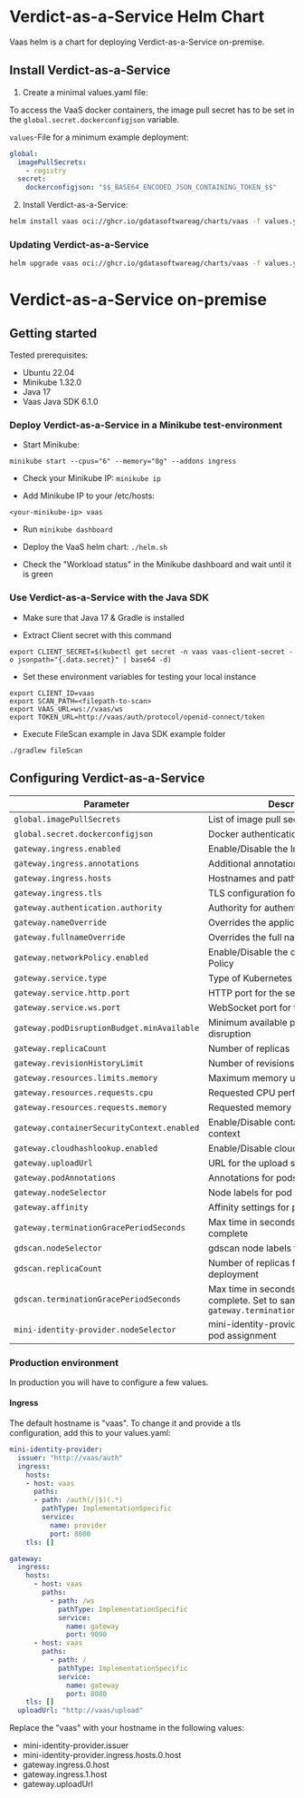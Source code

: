 # Verdict-as-a-Service Helm Chart

Vaas helm is a chart for deploying Verdict-as-a-Service on-premise.

## Install Verdict-as-a-Service

1. Create a minimal values.yaml file:

To access the VaaS docker containers, the image pull secret has to be set in the `global.secret.dockerconfigjson` variable.

`values`-File for a minimum example deployment:

```yaml
global:
  imagePullSecrets:
    - registry
  secret:
    dockerconfigjson: "$$_BASE64_ENCODED_JSON_CONTAINING_TOKEN_$$"
```

2. Install Verdict-as-a-Service:

```bash
helm install vaas oci://ghcr.io/gdatasoftwareag/charts/vaas -f values.yaml -n vaas --create-namespace
```

### Updating Verdict-as-a-Service

```bash
helm upgrade vaas oci://ghcr.io/gdatasoftwareag/charts/vaas -f values.yaml -n vaas
```

# Verdict-as-a-Service on-premise

## Getting started

Tested prerequisites:

* Ubuntu 22.04
* Minikube 1.32.0
* Java 17
* Vaas Java SDK 6.1.0

### Deploy Verdict-as-a-Service in a Minikube test-environment

* Start Minikube:

```
minikube start --cpus="6" --memory="8g" --addons ingress
```

* Check your Minikube IP: ```minikube ip```

* Add Minikube IP to your /etc/hosts:

```
<your-minikube-ip> vaas
```

* Run ```minikube dashboard```

*  Deploy the VaaS helm chart: ```./helm.sh```

* Check the "Workload status" in the Minikube dashboard and wait until it is green

### Use Verdict-as-a-Service with the Java SDK

* Make sure that Java 17 & Gradle is installed

* Extract Client secret with this command

```
export CLIENT_SECRET=$(kubectl get secret -n vaas vaas-client-secret -o jsonpath="{.data.secret}" | base64 -d)
```

* Set these environment variables for testing your local instance

```
export CLIENT_ID=vaas
export SCAN_PATH=<filepath-to-scan>
export VAAS_URL=ws://vaas/ws
export TOKEN_URL=http://vaas/auth/protocol/openid-connect/token
```

* Execute FileScan example in Java SDK example folder

```
./gradlew fileScan
```

## Configuring Verdict-as-a-Service

| Parameter | Description | Value |
|-------------|-------------|-------|
| `global.imagePullSecrets` | List of image pull secrets | `- name: registry` |
| `global.secret.dockerconfigjson` | Docker authentication configuration | `""` |
| `gateway.ingress.enabled` | Enable/Disable the Ingress resource | `false` |
| `gateway.ingress.annotations` | Additional annotations for Ingress | `{}` |
| `gateway.ingress.hosts` | Hostnames and paths for Ingress | `[]` |
| `gateway.ingress.tls` | TLS configuration for Ingress | `[]` |
| `gateway.authentication.authority` | Authority for authentication | `""` |
| `gateway.nameOverride` | Overrides the application name | `""` |
| `gateway.fullnameOverride` | Overrides the full name | `""` |
| `gateway.networkPolicy.enabled` | Enable/Disable the default Network Policy | `false` |
| `gateway.service.type` | Type of Kubernetes service | `""` |
| `gateway.service.http.port` | HTTP port for the service | `8080` |
| `gateway.service.ws.port` | WebSocket port for the service | `9090` |
| `gateway.podDisruptionBudget.minAvailable` | Minimum available pods in case of disruption | `1` |
| `gateway.replicaCount` | Number of replicas | `1` |
| `gateway.revisionHistoryLimit` | Number of revisions in history | `1` |
| `gateway.resources.limits.memory` | Maximum memory usage | `512Mi` |
| `gateway.resources.requests.cpu` | Requested CPU performance | `0.5` |
| `gateway.resources.requests.memory` | Requested memory usage | `256Mi` |
| `gateway.containerSecurityContext.enabled` | Enable/Disable container security context | `false` |
| `gateway.cloudhashlookup.enabled` | Enable/Disable cloud hash lookup | `false` |
| `gateway.uploadUrl` | URL for the upload service | `"http://localhost:8080/upload"` |
| `gateway.podAnnotations` | Annotations for pods | `{}` |
| `gateway.nodeSelector` | Node labels for pod assignment | `{}` |
| `gateway.affinity` | Affinity settings for pods | `{}` |
| `gateway.terminationGracePeriodSeconds` | Max time in seconds for scans to complete | `30` |
| `gdscan.nodeSelector` | gdscan node labels for pod assignment | `{}` |
| `gdscan.replicaCount` | Number of replicas for the gdscan deployment | `1`` |
| `gdscan.terminationGracePeriodSeconds` | Max time in seconds for scans to complete. Set to same value as ```gateway.terminationGracePeriodSeconds``` | `30` |
| `mini-identity-provider.nodeSelector` | mini-identity-provider Node labels for pod assignment | `{}` |

### Production environment

In production you will have to configure a few values.

#### Ingress
The default hostname is "vaas". To change it and provide a tls configuration, add this to your values.yaml:

```yaml
mini-identity-provider:
  issuer: "http://vaas/auth"
  ingress:
    hosts:
    - host: vaas
      paths:
      - path: /auth(/|$)(.*)
        pathType: ImplementationSpecific
        service:
          name: provider
          port: 8080
    tls: []

gateway:
  ingress:
    hosts:
      - host: vaas
        paths:
          - path: /ws
            pathType: ImplementationSpecific
            service:
              name: gateway
              port: 9090
      - host: vaas
        paths:
          - path: /
            pathType: ImplementationSpecific
            service:
              name: gateway
              port: 8080
    tls: []
  uploadUrl: "http://vaas/upload"
```

Replace the "vaas" with your hostname in the following values:

* mini-identity-provider.issuer
* mini-identity-provider.ingress.hosts.0.host
* gateway.ingress.0.host
* gateway.ingress.1.host
* gateway.uploadUrl
